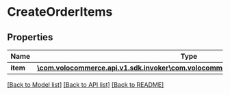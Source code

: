 # CreateOrderItems

## Properties
Name | Type | Description | Notes
------------ | ------------- | ------------- | -------------
**item** | [**\com.volocommerce.api.v1.sdk.invoker\com.volocommerce.api.v1.sdk.model\CreateItem[]**](CreateItem.md) |  | [optional] 

[[Back to Model list]](../README.md#documentation-for-models) [[Back to API list]](../README.md#documentation-for-api-endpoints) [[Back to README]](../README.md)


